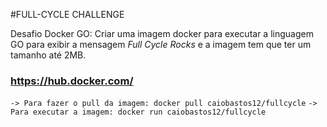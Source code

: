 #FULL-CYCLE CHALLENGE

Desafio Docker GO: Criar uma imagem docker para executar a linguagem GO para exibir a mensagem <i>Full Cycle Rocks</i> e a imagem tem que ter um tamanho até 2MB.

### https://hub.docker.com/
`
-> Para fazer o pull da imagem:
docker pull caiobastos12/fullcycle
`
`
-> Para executar a imagem:
docker run caiobastos12/fullcycle
`